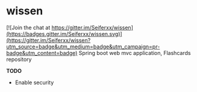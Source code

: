 # wissen

[![Join the chat at https://gitter.im/Seiferxx/wissen](https://badges.gitter.im/Seiferxx/wissen.svg)](https://gitter.im/Seiferxx/wissen?utm_source=badge&utm_medium=badge&utm_campaign=pr-badge&utm_content=badge)
Spring boot web mvc application, Flashcards repository

__TODO__
* Enable security
